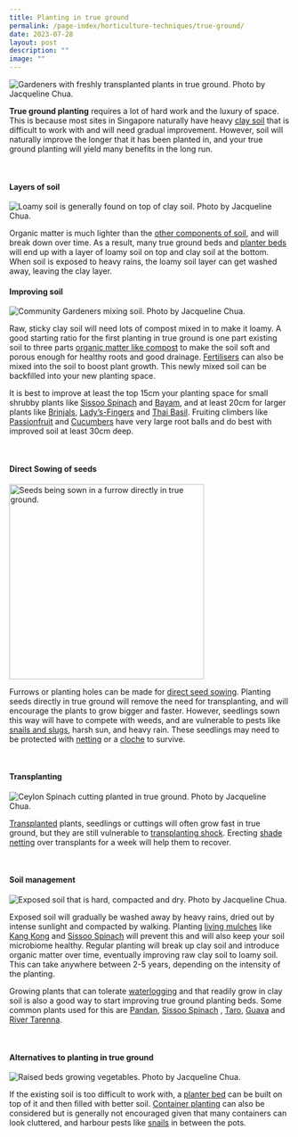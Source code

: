 ```yaml
---
title: Planting in true ground
permalink: /page-index/horticulture-techniques/true-ground/
date: 2023-07-28
layout: post
description: ""
image: ""
---
```

<section>
	<img title="Gardeners with freshly transplanted plants in true ground. Photo by Jacqueline Chua." src="/images/Garden%20design/JalanKayu_JacChua.jpg">
	<p><b>True ground planting</b> requires a lot of hard work and the luxury of space. This is because most sites in Singapore naturally have heavy <a href="/page-index/horticulture-techniques/soil/">clay soil</a> that is difficult to work with and will need gradual improvement. However, soil will naturally improve the longer that it has been planted in, and your true ground planting will yield many benefits in the long run.</p>
	<br>
</section>
<section>
	<h4>Layers of soil</h4>
	<img title="Loamy soil is generally found on top of clay soil. Photo by Jacqueline Chua." src="/images/Horti%20techniques/planterbedsoillayers%20(2)_jacquelinechua.jpg">
	<p>Organic matter is much lighter than the <a href="/page-index/horticulture-techniques/soil/">other components of soil</a>, and will break down over time. As a result, many true ground beds and <a href="/page-index/hardscapes/planter-beds/">planter beds</a> will end up with a layer of loamy soil on top and clay soil at the bottom. When soil is exposed to heavy rains, the loamy soil layer can get washed away, leaving the clay layer.</p>

<section>
	<h4>Improving soil</h4>
	<img title="Community Gardeners mixing soil. Photo by Jacqueline Chua." src="/images/Gardeners/Digging%20(4).jpg">
	<p> Raw, sticky clay soil will need lots of compost mixed in to make it loamy. A good starting ratio for the first planting in true ground is one part existing soil to three parts <a href="/page-index/horticulture-techniques/soil-amendments/">organic matter like compost</a> to make the soil soft and porous enough for healthy roots and good drainage. <a href="/page-index/horticulture-techniques/fertilising/">Fertilisers</a> can also be mixed into the soil to boost plant growth. This newly mixed soil can be backfilled into your new planting space.</p>
	<p>It is best to improve at least the top 15cm your planting space for small shrubby plants like <a href="/page-index/edible-plants/sissoo-spinach/">Sissoo Spinach</a> and <a href="/page-index/edible-plants/bayam/">Bayam</a>, and at least 20cm for larger plants like <a href="/page-index/edible-plants/brinjal/">Brinjals</a>, <a href="/page-index/edible-plants/ladys-finger/">Lady’s-Fingers</a> and <a href="/page-index/edible-plants/thai-basil/">Thai Basil</a>. Fruiting climbers like <a href="/page-index/edible-plants/passionfruit/">Passionfruit</a> and <a href="/page-index/edible-plants/cucumber/">Cucumbers</a> have very large root balls and do best with improved soil at least 30cm deep.</p>
	<br>
</section>

<section>
	<h4>Direct Sowing of seeds</h4>
	<img style="height:350px; width:350px" title="Seeds being sown in a furrow directly in true ground." src="/images/Graphics/Animated/gif_seedsowing3.gif">
	<p>Furrows or planting holes can be made for <a href="/page-index/horticulture-techniques/propagating-by-seed/">direct seed sowing</a>. Planting seeds directly in true ground will remove the need for transplanting, and will encourage the plants to grow bigger and faster. However, seedlings sown this way will have to compete with weeds, and are vulnerable to pests like <a href="/page-index/pests/snails-and-slugs/">snails and slugs</a>, harsh sun, and heavy rain. These seedlings may need to be protected with <a href="/page-index/hardscapes/netting/">netting</a> or a <a href="/page-index/horticulture-techniques/cloches/">cloche</a> to survive. </p>
	<br>
</section>

<section>
	<h4>Transplanting</h4>
	<img title="Ceylon Spinach cutting planted in true ground. Photo by Jacqueline Chua." src="/images/img_9692_jacquelinechua.jpg">
	<p><a href="/page-index/horticulture-techniques/transplanting/">Transplanted</a> plants, seedlings or cuttings will often grow fast in true ground, but they are still vulnerable to <a href="/page-index/plant-problems/transplanting-shock/">transplanting shock</a>. Erecting <a href="/page-index/hardscapes/netting/">shade netting</a> over transplants for a week will help them to recover.</p>
	<br>
</section>

<section>
	<h4>Soil management</h4>
	<img title="Exposed soil that is hard, compacted and dry. Photo by Jacqueline Chua." src="/images/Horti%20techniques/DryGround_Jacchua.jpg">
	<p>Exposed soil will gradually be washed away by heavy rains, dried out by intense sunlight and compacted by walking. Planting <a href="/page-index/horticulture-techniques/companion-planting/">living mulches</a> like <a href="/page-index/edible-plants/kang-kong">Kang Kong</a>  and <a href="/page-index/edible-plants/sissoo-spinach/">Sissoo Spinach</a>  will prevent this and will also keep your soil microbiome healthy. Regular planting will break up clay soil and introduce organic matter over time, eventually improving raw clay soil to loamy soil. This can take anywhere between 2-5 years, depending on the intensity of the planting.</p>
	<p>Growing plants that can tolerate <a href="/page-index/plant-problems/waterlogging/">waterlogging</a> and that readily grow in clay soil is also a good way to start improving true ground planting beds. Some common plants used for this are <a href="/page-index/edible-plants/pandan/">Pandan</a>, <a href="/page-index/edible-plants/sissoo-spinach/">Sissoo Spinach</a> , <a href="/page-index/edible-plants/taro/">Taro</a>, <a href="/page-index/edible-plants/guava/">Guava</a> and <a href="/page-index/ornamental-plants/river-tarenna/">River Tarenna</a>.</p>
	<br>
</section>

<section>
	<h4>Alternatives to planting in true ground</h4>
	<img title="Raised beds growing vegetables. Photo by Jacqueline Chua." src="/images/Hardscapes/PlanterBed%20(15).jpg">
	<p>If the existing soil is too difficult to work with, a <a href="/page-index/hardscapes/planter-beds/">planter bed</a> can be built on top of it and then filled with better soil. <a href="/page-index/horticulture-techniques/planting-in-containers/">Container planting</a> can also be considered but is generally not encouraged given that many containers can look cluttered, and harbour pests like <a href="/page-index/pests/snails-and-slugs/">snails</a> in between the pots.</p>
	<br>
</section></section>